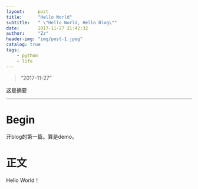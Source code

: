 ```yaml
---
layout:     post
title:      "Hello World"
subtitle:   " \"Hello World, Hello Blog\""
date:       2017-11-27 21:42:32
author:     "Zz"
header-img: "img/post-1.jpeg"
catalog: true
tags:
    - python
    - life
---
```


> “2017-11-27”

这是摘要

---


# Begin

开blog的第一篇。算是demo。


# 正文

Hello World！

